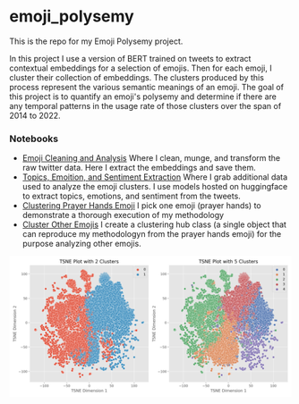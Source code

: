 # emoji_polysemy

This is the repo for my Emoji Polysemy project.

In this project I use a version of BERT trained on tweets to extract contextual embeddings for a selection of emojis. Then for each emoji, I cluster their collection of embeddings. The clusters produced by this process represent the various semantic meanings of an emoji. The goal of this project is to quantify an emoji's polysemy and determine if there are any temporal patterns in the usage rate of those clusters over the span of 2014 to 2022.


### Notebooks

- [Emoji Cleaning and Analysis](Emoji%20Cleaning%20and%20Analysis.ipynb) 
Where I clean, munge, and transform the raw twitter data. Here I extract the embeddings and save them.
- [Topics, Emoition, and Sentiment Extraction](Topics%2C%20Emotion%20and%20Sentiment%20Extraction.ipynb)
Where I grab additional data used to analyze the emoji clusters. I use models hosted on huggingface to extract topics, emotions, and sentiment from the tweets.
- [Clustering Prayer Hands Emoji](Clustering%20Prayer%20Hands%20Emoji.ipynb)
I pick one emoji (prayer hands) to demonstrate a thorough execution of my methodology 
- [Cluster Other Emojis](Clustering%20Other%20Emojis.ipynb)
I create a clustering hub class (a single object that can reproduce my methodologyn from the prayer hands emoji) for the purpose analyzing other emojis.

![image](prayer_hands_tsne.png)